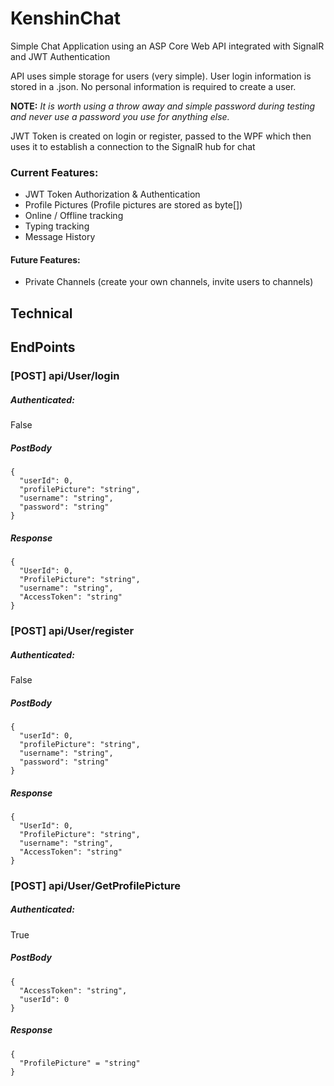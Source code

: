 # KenshinChat

Simple Chat Application using an ASP Core Web API integrated with SignalR and JWT Authentication

API uses simple storage for users (very simple).
User login information is stored in a .json.
No personal information is required to create a user. 

 **NOTE:** *It is worth using a throw away and simple password during testing and never use a password you use for anything else.*

JWT Token is created on login or register, passed to the WPF which then uses it to establish a connection to the SignalR hub for chat


### Current Features:
  - JWT Token Authorization & Authentication
  - Profile Pictures (Profile pictures are stored as byte[])
  - Online / Offline tracking
  - Typing tracking
  - Message History

#### Future Features:
  - Private Channels (create your own channels, invite users to channels)

## Technical

## EndPoints

### [POST] api/User/login
##### Authenticated: 
False
##### PostBody
```
{
  "userId": 0,
  "profilePicture": "string",
  "username": "string",
  "password": "string"
}
```
##### Response
```
{
  "UserId": 0,
  "ProfilePicture": "string",
  "username": "string",
  "AccessToken": "string"
}
```

### [POST] api/User/register
##### Authenticated: 
False
##### PostBody
```
{
  "userId": 0,
  "profilePicture": "string",
  "username": "string",
  "password": "string"
}
```
##### Response
```
{
  "UserId": 0,
  "ProfilePicture": "string",
  "username": "string",
  "AccessToken": "string"
}
```

### [POST] api/User/GetProfilePicture
##### Authenticated: 
True
##### PostBody
```
{
  "AccessToken": "string",
  "userId": 0
}
```
##### Response
```
{
  "ProfilePicture" = "string"
}
```
